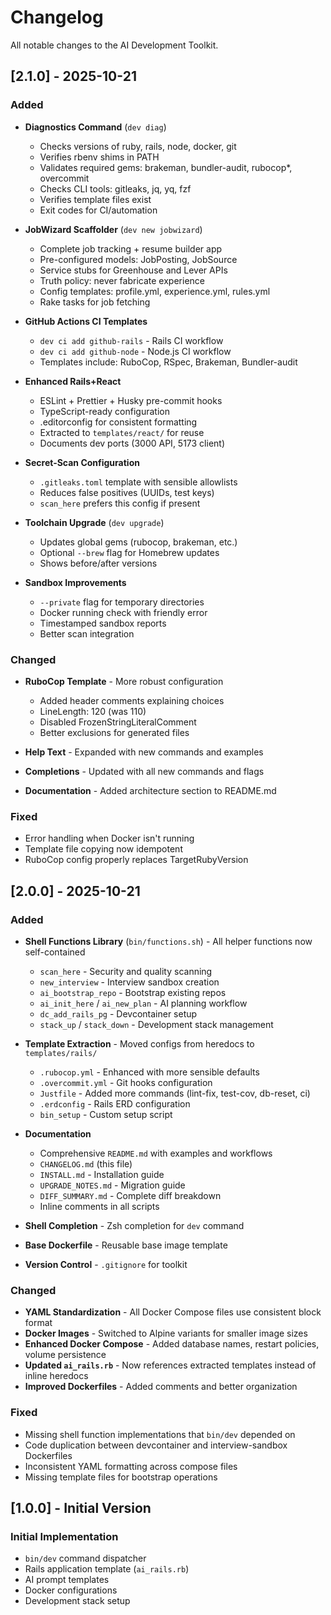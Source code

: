 # Changelog

All notable changes to the AI Development Toolkit.

## [2.1.0] - 2025-10-21

### Added
- **Diagnostics Command** (`dev diag`)
  - Checks versions of ruby, rails, node, docker, git
  - Verifies rbenv shims in PATH
  - Validates required gems: brakeman, bundler-audit, rubocop*, overcommit
  - Checks CLI tools: gitleaks, jq, yq, fzf
  - Verifies template files exist
  - Exit codes for CI/automation
  
- **JobWizard Scaffolder** (`dev new jobwizard`)
  - Complete job tracking + resume builder app
  - Pre-configured models: JobPosting, JobSource
  - Service stubs for Greenhouse and Lever APIs
  - Truth policy: never fabricate experience
  - Config templates: profile.yml, experience.yml, rules.yml
  - Rake tasks for job fetching
  
- **GitHub Actions CI Templates**
  - `dev ci add github-rails` - Rails CI workflow
  - `dev ci add github-node` - Node.js CI workflow
  - Templates include: RuboCop, RSpec, Brakeman, Bundler-audit
  
- **Enhanced Rails+React**
  - ESLint + Prettier + Husky pre-commit hooks
  - TypeScript-ready configuration
  - .editorconfig for consistent formatting
  - Extracted to `templates/react/` for reuse
  - Documents dev ports (3000 API, 5173 client)
  
- **Secret-Scan Configuration**
  - `.gitleaks.toml` template with sensible allowlists
  - Reduces false positives (UUIDs, test keys)
  - `scan_here` prefers this config if present
  
- **Toolchain Upgrade** (`dev upgrade`)
  - Updates global gems (rubocop, brakeman, etc.)
  - Optional `--brew` flag for Homebrew updates
  - Shows before/after versions
  
- **Sandbox Improvements**
  - `--private` flag for temporary directories
  - Docker running check with friendly error
  - Timestamped sandbox reports
  - Better scan integration

### Changed
- **RuboCop Template** - More robust configuration
  - Added header comments explaining choices
  - LineLength: 120 (was 110)
  - Disabled FrozenStringLiteralComment
  - Better exclusions for generated files
  
- **Help Text** - Expanded with new commands and examples
- **Completions** - Updated with all new commands and flags
- **Documentation** - Added architecture section to README.md

### Fixed
- Error handling when Docker isn't running
- Template file copying now idempotent
- RuboCop config properly replaces TargetRubyVersion

## [2.0.0] - 2025-10-21

### Added
- **Shell Functions Library** (`bin/functions.sh`) - All helper functions now self-contained
  - `scan_here` - Security and quality scanning
  - `new_interview` - Interview sandbox creation
  - `ai_bootstrap_repo` - Bootstrap existing repos
  - `ai_init_here` / `ai_new_plan` - AI planning workflow
  - `dc_add_rails_pg` - Devcontainer setup
  - `stack_up` / `stack_down` - Development stack management
  
- **Template Extraction** - Moved configs from heredocs to `templates/rails/`
  - `.rubocop.yml` - Enhanced with more sensible defaults
  - `.overcommit.yml` - Git hooks configuration
  - `Justfile` - Added more commands (lint-fix, test-cov, db-reset, ci)
  - `.erdconfig` - Rails ERD configuration
  - `bin_setup` - Custom setup script
  
- **Documentation**
  - Comprehensive `README.md` with examples and workflows
  - `CHANGELOG.md` (this file)
  - `INSTALL.md` - Installation guide
  - `UPGRADE_NOTES.md` - Migration guide
  - `DIFF_SUMMARY.md` - Complete diff breakdown
  - Inline comments in all scripts
  
- **Shell Completion** - Zsh completion for `dev` command
- **Base Dockerfile** - Reusable base image template
- **Version Control** - `.gitignore` for toolkit

### Changed
- **YAML Standardization** - All Docker Compose files use consistent block format
- **Docker Images** - Switched to Alpine variants for smaller image sizes
- **Enhanced Docker Compose** - Added database names, restart policies, volume persistence
- **Updated `ai_rails.rb`** - Now references extracted templates instead of inline heredocs
- **Improved Dockerfiles** - Added comments and better organization

### Fixed
- Missing shell function implementations that `bin/dev` depended on
- Code duplication between devcontainer and interview-sandbox Dockerfiles
- Inconsistent YAML formatting across compose files
- Missing template files for bootstrap operations

## [1.0.0] - Initial Version

### Initial Implementation
- `bin/dev` command dispatcher
- Rails application template (`ai_rails.rb`)
- AI prompt templates
- Docker configurations
- Development stack setup
